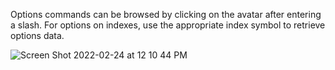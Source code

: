 Options commands can be browsed by clicking on the avatar after entering a slash. For options on indexes, use the appropriate index symbol to retrieve options data.

![Screen Shot 2022-02-24 at 12 10 44 PM](https://user-images.githubusercontent.com/85772166/155599840-343e2b7b-110f-4e95-bc43-987c5a3362cb.png)
